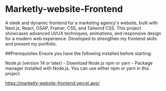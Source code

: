 # Marketly-website-Frontend
A sleek and dynamic frontend for a marketing agency's website, built with Next.js, React, GSAP, Framer, CSS, and Tailwind CSS. This project showcases advanced UI/UX techniques, animations, and responsive design for a modern web experience. Developed to strengthen my frontend skills and present my portfolio.

##Prerequisites
Ensure you have the following installed before starting:

Node.js (version 14 or later) - Download Node.js
npm or yarn - Package manager installed with Node.js. You can use either npm or yarn in this project.


https://marketly-website-frontend.vercel.app/
